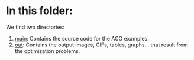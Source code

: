 # In this folder:
We find two directories:
1. [main](https://github.com/SergioOyaga/AntColonyAlgorithmExamples/tree/master/src/main):
   Contains the source code for the ACO examples.
2. [out](https://github.com/SergioOyaga/AntColonyAlgorithmExamples/tree/master/src/out):
   Contains the output images, GIFs, tables, graphs... that result from the optimization problems.

   